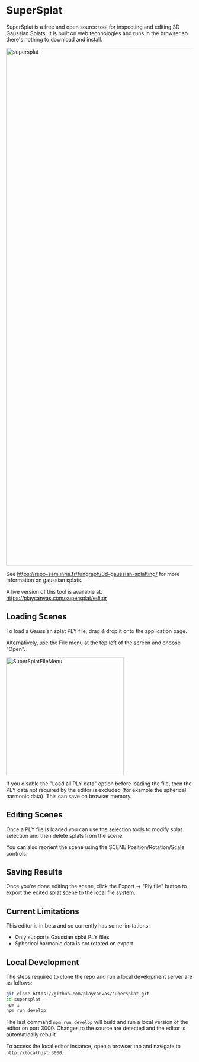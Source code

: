 # SuperSplat

SuperSplat is a free and open source tool for inspecting and editing 3D Gaussian Splats. It is built on web technologies and runs in the browser so there's nothing to download and install.

<img width="1392" alt="supersplat" src="https://github.com/user-attachments/assets/bb1c53a2-7c3f-490a-b1cb-1256df2d2cc1">

See https://repo-sam.inria.fr/fungraph/3d-gaussian-splatting/ for more information on gaussian splats.

A live version of this tool is available at: https://playcanvas.com/supersplat/editor

## Loading Scenes

To load a Gaussian splat PLY file, drag & drop it onto the application page.

Alternatively, use the File menu at the top left of the screen and choose "Open".

<img width="317" alt="SuperSplatFileMenu" src="https://github.com/playcanvas/supersplat/assets/11276292/9efe950c-d79d-42c9-bbc6-5f6ca82772e7">

If you disable the "Load all PLY data" option before loading the file, then the PLY data not required by the editor is excluded (for example the spherical harmonic data). This can save on browser memory.

## Editing Scenes

Once a PLY file is loaded you can use the selection tools to modify splat selection and then delete splats from the scene.

You can also reorient the scene using the SCENE Position/Rotation/Scale controls.

## Saving Results

Once you're done editing the scene, click the Export -> "Ply file" button to export the edited splat scene to the local file system.

## Current Limitations

This editor is in beta and so currently has some limitations:

- Only supports Gaussian splat PLY files
- Spherical harmonic data is not rotated on export

## Local Development

The steps required to clone the repo and run a local development server are as follows:

```sh
git clone https://github.com/playcanvas/supersplat.git
cd supersplat
npm i
npm run develop
```

The last command `npm run develop` will build and run a local version of the editor on port 3000. Changes to the source are detected and the editor is automatically rebuilt.

To access the local editor instance, open a browser tab and navigate to `http://localhost:3000`.
